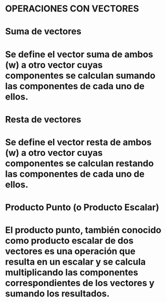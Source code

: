 # OPERACIONES CON VECTORES

# Suma de vectores

# Se define el vector suma de ambos (w) a otro vector cuyas componentes se calculan sumando las componentes de cada uno de ellos.

# Resta de vectores

# Se define el vector resta de ambos (w) a otro vector cuyas componentes se calculan restando las componentes de cada uno de ellos.

# Producto Punto (o Producto Escalar)

# El producto punto, también conocido como producto escalar de dos vectores es una operación que resulta en un escalar y se calcula multiplicando las componentes correspondientes de los vectores y sumando los resultados. 

